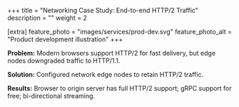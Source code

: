 +++
title = "Networking Case Study: End-to-end HTTP/2 Traffic"
description = ""
weight = 2

[extra]
feature_photo = "images/services/prod-dev.svg"
feature_photo_alt = "Product development illustration"
+++

**Problem:** Modern browsers support HTTP/2 for fast delivery, but edge nodes downgraded traffic to HTTP/1.1.

**Solution:** Configured network edge nodes to retain HTTP/2 traffic.

**Results:** Browser to origin server has full HTTP/2 support; gRPC support for free; bi-directional streaming.